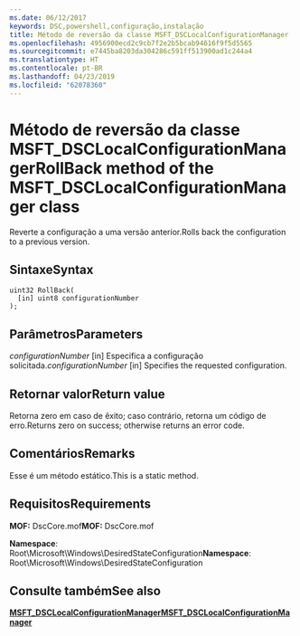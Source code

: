 ```yaml
---
ms.date: 06/12/2017
keywords: DSC,powershell,configuração,instalação
title: Método de reversão da classe MSFT_DSCLocalConfigurationManager
ms.openlocfilehash: 4956900ecd2c9cb7f2e2b5bcab94616f9f5d5565
ms.sourcegitcommit: e7445ba8203da304286c591ff513900ad1c244a4
ms.translationtype: HT
ms.contentlocale: pt-BR
ms.lasthandoff: 04/23/2019
ms.locfileid: "62078360"
---
```

# <a name="rollback-method-of-the-msftdsclocalconfigurationmanager-class"></a><span data-ttu-id="07dd5-103">Método de reversão da classe MSFT_DSCLocalConfigurationManager</span><span class="sxs-lookup"><span data-stu-id="07dd5-103">RollBack method of the MSFT_DSCLocalConfigurationManager class</span></span>

<span data-ttu-id="07dd5-104">Reverte a configuração a uma versão anterior.</span><span class="sxs-lookup"><span data-stu-id="07dd5-104">Rolls back the configuration to a previous version.</span></span>

## <a name="syntax"></a><span data-ttu-id="07dd5-105">Sintaxe</span><span class="sxs-lookup"><span data-stu-id="07dd5-105">Syntax</span></span>

```mof
uint32 RollBack(
  [in] uint8 configurationNumber
);
```

## <a name="parameters"></a><span data-ttu-id="07dd5-106">Parâmetros</span><span class="sxs-lookup"><span data-stu-id="07dd5-106">Parameters</span></span>

<span data-ttu-id="07dd5-107">*configurationNumber* \[in\] Especifica a configuração solicitada.</span><span class="sxs-lookup"><span data-stu-id="07dd5-107">*configurationNumber* \[in\] Specifies the requested configuration.</span></span>

## <a name="return-value"></a><span data-ttu-id="07dd5-108">Retornar valor</span><span class="sxs-lookup"><span data-stu-id="07dd5-108">Return value</span></span>

<span data-ttu-id="07dd5-109">Retorna zero em caso de êxito; caso contrário, retorna um código de erro.</span><span class="sxs-lookup"><span data-stu-id="07dd5-109">Returns zero on success; otherwise returns an error code.</span></span>

## <a name="remarks"></a><span data-ttu-id="07dd5-110">Comentários</span><span class="sxs-lookup"><span data-stu-id="07dd5-110">Remarks</span></span>

<span data-ttu-id="07dd5-111">Esse é um método estático.</span><span class="sxs-lookup"><span data-stu-id="07dd5-111">This is a static method.</span></span>

## <a name="requirements"></a><span data-ttu-id="07dd5-112">Requisitos</span><span class="sxs-lookup"><span data-stu-id="07dd5-112">Requirements</span></span>

<span data-ttu-id="07dd5-113">**MOF:** DscCore.mof</span><span class="sxs-lookup"><span data-stu-id="07dd5-113">**MOF:** DscCore.mof</span></span>

<span data-ttu-id="07dd5-114">**Namespace**: Root\Microsoft\Windows\DesiredStateConfiguration</span><span class="sxs-lookup"><span data-stu-id="07dd5-114">**Namespace**: Root\Microsoft\Windows\DesiredStateConfiguration</span></span>

## <a name="see-also"></a><span data-ttu-id="07dd5-115">Consulte também</span><span class="sxs-lookup"><span data-stu-id="07dd5-115">See also</span></span>

[<span data-ttu-id="07dd5-116">**MSFT_DSCLocalConfigurationManager**</span><span class="sxs-lookup"><span data-stu-id="07dd5-116">**MSFT_DSCLocalConfigurationManager**</span></span>](msft-dsclocalconfigurationmanager.md)